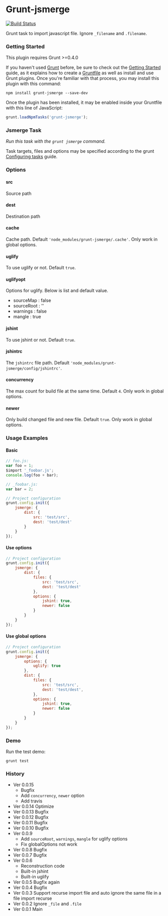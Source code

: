 # Grunt-jsmerge

[![Build Status](https://travis-ci.org/poppinlp/grunt-jsmerge.png?branch=master)](https://travis-ci.org/poppinlp/grunt-jsmerge)

Grunt task to import javascript file. Ignore `_filename` and `.filename`.

### Getting Started

This plugin requires Grunt >=0.4.0

If you haven't used [Grunt](http://gruntjs.com/) before, be sure to check out the [Getting Started](http://gruntjs.com/getting-started) guide, as it explains how to create a [Gruntfile](http://gruntjs.com/sample-gruntfile) as well as install and use Grunt plugins. Once you're familiar with that process, you may install this plugin with this command:

```shell
npm install grunt-jsmerge --save-dev
```

Once the plugin has been installed, it may be enabled inside your Gruntfile with this line of JavaScript:

```js
grunt.loadNpmTasks('grunt-jsmerge');
```

### Jsmerge Task

_Run this task with the `grunt jsmerge` command._

Task targets, files and options may be specified according to the grunt [Configuring tasks](http://gruntjs.com/configuring-tasks) guide.

### Options

#### src

Source path

#### dest

Destination path

#### cache

Cache path. Default `'node_modules/grunt-jsmerge/.cache'`. Only work in global options.

#### uglify

To use uglify or not. Default `true`.

#### uglifyopt

Options for uglify. Below is list and default value.

- sourceMap : false
- sourceRoot : ''
- warnings : false
- mangle : true

#### jshint

To use jshint or not. Default `true`.

#### jshintrc

The `jshintrc` file path. Default `'node_modules/grunt-jsmerge/config/jshintrc'`.

#### concurrency

The max count for build file at the same time. Default `4`. Only work in global options.

#### newer

Only build changed file and new file. Default `true`. Only work in global options.

### Usage Examples

#### Basic

```js
// foo.js:
var foo = 1;
$import '_foobar.js';
console.log(foo + bar);
```

```js
// _foobar.js:
var bar = 2;
```

```js
// Project configuration
grunt.config.init({
    jsmerge: {
        dist: {
            src: 'test/src',
            dest: 'test/dest'
        }
    }
});
```

#### Use options

```js
// Project configuration
grunt.config.init({
    jsmerge: {
        dist: {
            files: {
                src: 'test/src',
                dest: 'test/dest'
            },
            options: {
                jshint: true,
                newer: false
            }
        }
    }
});
```

#### Use global options

```js
// Project configuration
grunt.config.init({
    jsmerge: {
        options: {
            uglify: true
        },
        dist: {
            files: {
                src: 'test/src',
                dest: 'test/dest',
            },
            options: {
                jshint: true,
                newer: false
            }
        }
    }
});
```

### Demo

Run the test demo:

```shell
grunt test
```

### History

- Ver 0.0.15
    - Bugfix
    - Add `concurrency`, `newer` option
    - Add travis
- Ver 0.0.14 Optimize
- Ver 0.0.13 Bugfix
- Ver 0.0.12 Bugfix
- Ver 0.0.11 Bugfix
- Ver 0.0.10 Bugfix
- Ver 0.0.9
    - Add `sourceRoot`, `warnings`, `mangle` for uglify options
    - Fix globalOptions not work
- Ver 0.0.8 Bugfix
- Ver 0.0.7 Bugfix
- Ver 0.0.6
    - Reconstruction code
    - Built-in jshint
    - Built-in uglify
- Ver 0.0.5 Bugfix again
- Ver 0.0.4 Bugfix
- Ver 0.0.3 Support recurse import file and auto ignore the same file in a file import recurse
- Ver 0.0.2 Ignore `_file` and `.file`
- Ver 0.0.1 Main

